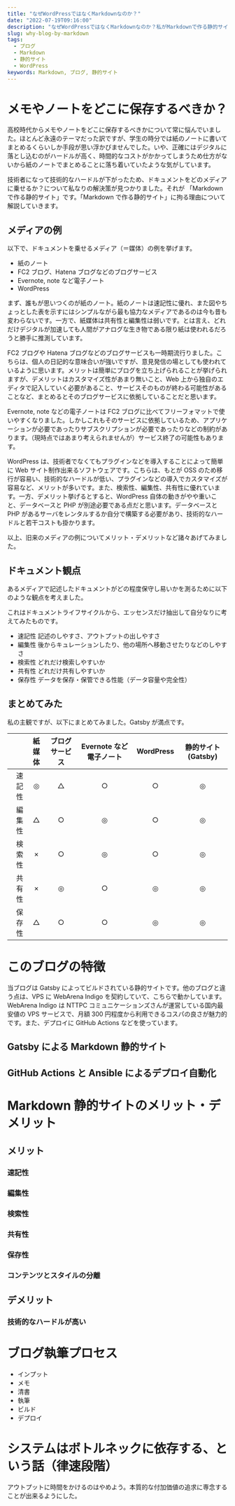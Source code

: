 ```yaml
---
title: "なぜWordPressではなくMarkdownなのか？"
date: "2022-07-19T09:16:00"
description: "なぜWordPressではなくMarkdownなのか？私がMarkdownで作る静的サイトに拘る理由と、Markdownがエンジニアを救うワケ。"
slug: why-blog-by-markdown
tags:
  - ブログ
  - Markdown
  - 静的サイト
  - WordPress
keywords: Markdown, ブログ, 静的サイト
---
```


# メモやノートをどこに保存するべきか？

高校時代からメモやノートをどこに保存するべきかについて常に悩んでいました。ほとんど永遠のテーマだった訳ですが、学生の時分では紙のノートに書いてまとめるくらいしか手段が思い浮かびませんでした。いや、正確にはデジタルに落とし込むのがハードルが高く、時間的なコストがかかってしまうため仕方がないから紙のノートでまとめることに落ち着いていたような気がしています。

技術者になって技術的なハードルが下がったため、ドキュメントをどのメディアに乗せるか？について私なりの解決策が見つかりました。それが 「Markdown で作る静的サイト」です。「Markdown で作る静的サイト」に拘る理由について解説していきます。

## メディアの例

以下で、ドキュメントを乗せるメディア（＝媒体）の例を挙げます。

- 紙のノート
- FC2 ブログ、Hatena ブログなどのブログサービス
- Evernote, note など電子ノート
- WordPress

まず、誰もが思いつくのが紙のノート。紙のノートは速記性に優れ、また図やちょっとした表を示すにはシンプルながら最も協力なメディアであるのは今も昔も変わらないです。一方で、紙媒体は共有性と編集性は弱いです。とは言え、どれだけデジタルが加速しても人間がアナログな生き物である限り紙は使われるだろうと勝手に推測しています。

FC2 ブログや Hatena ブログなどのブログサービスも一時期流行りました。こちらは、個人の日記的な意味合いが強いですが、意見発信の場としても使われているように思います。メリットは簡単にブログを立ち上げられることが挙げられますが、デメリットはカスタマイズ性があまり無いこと、Web 上から独自のエディタで記入していく必要があること、サービスそのものが終わる可能性があることなど、まとめるとそのブログサービスに依拠していることだと思います。

Evernote, note などの電子ノートは FC2 ブログに比べてフリーフォマットで使いやすくなりました。しかしこれもそのサービスに依拠しているため、アプリケーションが必要であったりサブスクリプションが必要であったりなどの制約があります。（現時点ではあまり考えられませんが）サービス終了の可能性もあります。

WordPress は、技術者でなくてもプラグインなどを導入することによって簡単に Web サイト制作出来るソフトウェアです。こちらは、もとが OSS のため移行が容易い、技術的なハードルが低い、プラグインなどの導入でカスタマイズが容易など、メリットが多いです。また、検索性、編集性、共有性に優れています。一方、デメリット挙げるとすると、WordPress 自体の動きがやや重いこと、データベースと PHP が別途必要である点だと思います。データベースと PHP があるサーバをレンタルするか自分で構築する必要があり、技術的なハードルと若干コストも掛かります。

以上、旧来のメディアの例についてメリット・デメリットなど諸々あげてみました。

## ドキュメント観点

あるメディアで記述したドキュメントがどの程度保守し易いかを測るために以下のような観点を考えました。

これはドキュメントライフサイクルから、エッセンスだけ抽出して自分なりに考えてみたものです。

- 速記性 記述のしやすさ、アウトプットの出しやすさ
- 編集性 後からキュレーションしたり、他の場所へ移動させたりなどのしやすさ
- 検索性 どれだけ検索しやすいか
- 共有性 どれだけ共有しやすいか
- 保存性 データを保存・保管できる性能（データ容量や完全性）

## まとめてみた

私の主観ですが、以下にまとめてみました。Gatsby が満点です。

|        | 紙媒体 | ブログサービス | Evernote など電子ノート | WordPress | 静的サイト(Gatsby) |
| -----: | :----: | :------------: | :---------------------: | :-------: | :----------------: |
| 速記性 |   ◎    |       △        |            ○            |     ○     |         ◎          |
| 編集性 |   △    |       ○        |            ◎            |     ○     |         ◎          |
| 検索性 |   ×    |       ○        |            ◎            |     ○     |         ◎          |
| 共有性 |   ×    |       ◎        |            ○            |     ◎     |         ◎          |
| 保存性 |   △    |       ○        |            ○            |     ◎     |         ◎          |

# このブログの特徴

当ブログは Gatsby によってビルドされている静的サイトです。他のブログと違う点は、VPS に WebArena Indigo を契約していて、こちらで動かしています。WebArena Indigo は NTTPC コミュニケーションズさんが運営している国内最安値の VPS サービスで、月額 300 円程度から利用できるコスパの良さが魅力的です。また、デプロイに GitHub Actions などを使っています。

## Gatsby による Markdown 静的サイト

## GitHub Actions と Ansible によるデプロイ自動化

# Markdown 静的サイトのメリット・デメリット

## メリット

### 速記性

### 編集性

### 検索性

### 共有性

### 保存性

### コンテンツとスタイルの分離

## デメリット

### 技術的なハードルが高い

# ブログ執筆プロセス

- インプット
- メモ
- 清書
- 執筆
- ビルド
- デプロイ

# システムはボトルネックに依存する、という話（律速段階）

アウトプットに時間をかけるのはやめよう。本質的な付加価値の追求に専念することが出来るようにした。
